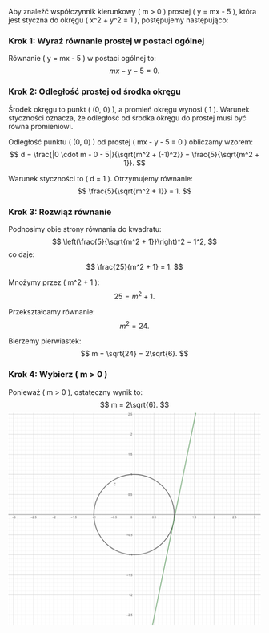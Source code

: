 Aby znaleźć współczynnik kierunkowy \( m > 0 \) prostej \( y = mx - 5 \), która jest styczna do okręgu \( x^2 + y^2 = 1 \), postępujemy następująco:

### Krok 1: Wyraź równanie prostej w postaci ogólnej
Równanie \( y = mx - 5 \) w postaci ogólnej to:
$$
mx - y - 5 = 0.
$$

### Krok 2: Odległość prostej od środka okręgu
Środek okręgu to punkt \( (0, 0) \), a promień okręgu wynosi \( 1 \). Warunek styczności oznacza, że odległość od środka okręgu do prostej musi być równa promieniowi.

Odległość punktu \( (0, 0) \) od prostej \( mx - y - 5 = 0 \) obliczamy wzorem:
$$
d = \frac{|0 \cdot m - 0 - 5|}{\sqrt{m^2 + (-1)^2}} = \frac{5}{\sqrt{m^2 + 1}}.
$$

Warunek styczności to \( d = 1 \). Otrzymujemy równanie:
$$
\frac{5}{\sqrt{m^2 + 1}} = 1.
$$

### Krok 3: Rozwiąż równanie
Podnosimy obie strony równania do kwadratu:
$$
\left(\frac{5}{\sqrt{m^2 + 1}}\right)^2 = 1^2,
$$
co daje:
$$
\frac{25}{m^2 + 1} = 1.
$$

Mnożymy przez \( m^2 + 1 \):
$$
25 = m^2 + 1.
$$

Przekształcamy równanie:
$$
m^2 = 24.
$$

Bierzemy pierwiastek:
$$
m = \sqrt{24} = 2\sqrt{6}.
$$

### Krok 4: Wybierz \( m > 0 \)
Ponieważ \( m > 0 \), ostateczny wynik to:
$$
m = 2\sqrt{6}.
$$
![alt text](image.png)